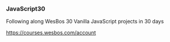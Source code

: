 ### JavaScript30

Following along WesBos 30 Vanilla JavaScript projects in 30 days

https://courses.wesbos.com/account
